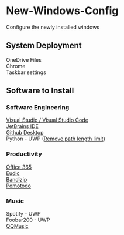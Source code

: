 # New-Windows-Config
Configure the newly installed windows

## System Deployment
OneDrive Files  
Chrome  
Taskbar settings  

## Software to Install

### Software Engineering

[Visual Studio / Visual Studio Code](https://visualstudio.microsoft.com/)  
[JetBrains IDE](https://www.jetbrains.com/)  
[Github Desktop](https://desktop.github.com/)  
Python - UWP ([Remove path length limit](https://www.howtogeek.com/266621/how-to-make-windows-10-accept-file-paths-over-260-characters/))

### Productivity
[Office 365](https://www.office.com/)  
[Eudic](https://www.eudic.net)  
[Bandizip](https://en.bandisoft.com/bandizip/)  
[Pomotodo](https://pomotodo.com/app/)  

### Music
Spotify - UWP  
Foobar200 - UWP  
[QQMusic](https://y.qq.com/)
